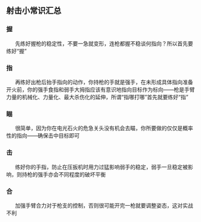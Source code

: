 ## 射击小常识汇总

### 握 

&nbsp;&nbsp;&nbsp;&nbsp;&nbsp;&nbsp;先练好握枪的稳定性，不要一急就变形，连枪都握不稳谈何指向？所以首先要练好“握”

### 指
&nbsp;&nbsp;&nbsp;&nbsp;&nbsp;&nbsp;再练好出枪后抬手指向的动作，你持枪的手就是强手，在未形成具体指向准备开火前，你的强手食指和弱手大拇指应该有意识地指向目标作为标向——枪是手臂力量的机械化、力量化、最大杀伤化的延伸，所谓“指哪打哪”首先就要练好“指”

### 瞄
&nbsp;&nbsp;&nbsp;&nbsp;&nbsp;&nbsp;很简单，因为你在电光石火的危急关头没有机会去瞄，你所要做的仅仅是概率性的指向——确保击中目标即可

### 击
&nbsp;&nbsp;&nbsp;&nbsp;&nbsp;&nbsp;练好你的手指，防止在压扳机时用力过猛影响弱手的稳定，弱手一旦稳定被影响，则持枪的强手亦会不同程度的破坏平衡

### 合
&nbsp;&nbsp;&nbsp;&nbsp;&nbsp;&nbsp;加强手臂合力对于枪支的控制，否则很可能开完一枪就要调整姿态，这对实战不利

